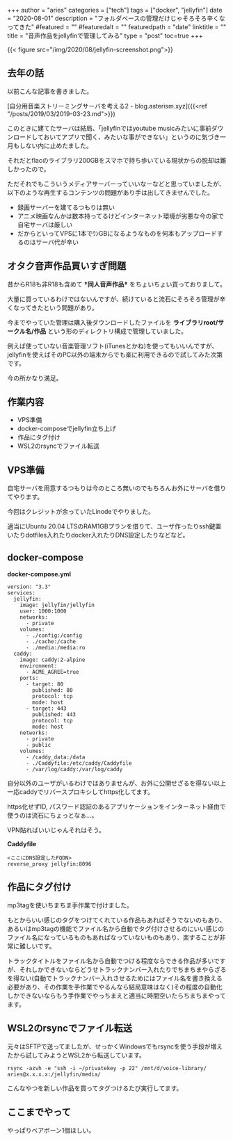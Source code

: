 +++
author = "aries"
categories = ["tech"]
tags = ["docker", "jellyfin"]
date = "2020-08-01"
description = "フォルダベースの管理だけじゃそろそろ辛くなってきた"
#featured = ""
#featuredalt = ""
featuredpath = "date"
linktitle = ""
title = "音声作品をjellyfinで管理してみる"
type = "post"
toc=true
+++

{{< figure src="/img/2020/08/jellyfin-screenshot.png">}}

## 去年の話

以前こんな記事を書きました。

[自分用音楽ストリーミングサーバを考える2 - blog.asterism.xyz]({{<ref "/posts/2019/03/2019-03-23.md">}})

このときに建てたサーバは結局、「jellyfinではyoutube musicみたいに事前ダウンロードしておいてアプリで聞く、みたいな事ができない」というのに気づき一月もしない内に止めたました。

それだとflacのライブラリ200GBをスマホで持ち歩いている現状からの脱却は難しかったので。

ただそれでもこういうメディアサーバーっていいなーなどと思っていましたが、以下のような再生するコンテンツの問題があり手は出してきませんでした。
- 録画サーバーを建てるつもりは無い
- アニメ映画なんかは数本持ってるけどインターネット環境が劣悪な今の家で自宅サーバは厳しい
- だからといってVPSに1本でｳﾝGBになるようなものを何本もアップロードするのはサーバ代が辛い

## オタク音声作品買いすぎ問題

昔からR18も非R18も含めて __†同人音声作品†__ をちょいちょい買っておりまして。

大量に買っているわけではないんですが、続けていると流石にそろそろ管理が辛くなってきたという問題があり。

今までやっていた管理は購入後ダウンロードしたファイルを __ライブラリroot/サークル名/作品__ という形のディレクトリ構成で管理していました。

例えば使っていない音楽管理ソフト(iTunesとかね)を使ってもいいんですが、jellyfinを使えばそのPC以外の端末からでも楽に利用できるので試してみた次第です。

今の所かなり満足。

## 作業内容

- VPS準備
- docker-composeでjellyfin立ち上げ
- 作品にタグ付け
- WSL2のrsyncでファイル転送

## VPS準備

自宅サーバを用意するつもりは今のところ無いのでもちろんお外にサーバを借りてやります。

今回はクレジットが余っていたLinodeでやりました。

適当にUbuntu 20.04 LTSのRAM1GBプランを借りて、ユーザ作ったりssh鍵置いたりdotfiles入れたりdocker入れたりDNS設定したりなどなど。

## docker-compose

__docker-compose.yml__
```
version: "3.3"
services:
  jellyfin:
    image: jellyfin/jellyfin
    user: 1000:1000
    networks:
      - private
    volumes:
      - ./config:/config
      - ./cache:/cache
      - ./media:/media:ro
  caddy:
    image: caddy:2-alpine
    environment:
      - ACME_AGREE=true
    ports:
      - target: 80
        published: 80
        protocol: tcp
        mode: host
      - target: 443
        published: 443
        protocol: tcp
        mode: host
    networks:
      - private
      - public
    volumes:
      - /caddy_data:/data
      - ./Caddyfile:/etc/caddy/Caddyfile
      - /var/log/caddy:/var/log/caddy
```

自分以外のユーザがいるわけではありませんが、お外に公開せざるを得ない以上一応caddyでリバースプロキシしてhttps化してます。

https化せずID, パスワード認証のあるアプリケーションをインターネット経由で使うのは流石にちょっとなぁ…。

VPN貼ればいいじゃんそれはそう。

__Caddyfile__
```
<ここにDNS設定したFQDN>
reverse_proxy jellyfin:8096
```

## 作品にタグ付け

mp3tagを使いちまちま手作業で付けました。

もとからいい感じのタグをつけてくれている作品もあればそうでないのもあり、あるいはmp3tagの機能でファイル名から自動でタグ付けさせるのにいい感じのファイル名になっているものもあればなっていないものもあり、楽することが非常に難しいです。

トラックタイトルをファイル名から自動でつける程度ならできる作品が多いですが、それしかできないならどうせトラックナンバー入れたりでちまちまやらざるを得ない(自動でトラックナンバー入れさせるためにはファイル名を書き換える必要があり、その作業を手作業でやるんなら結局意味はなく)その程度の自動化しかできないならもう手作業でやっちまえと適当に時間空いたらちまちまやってます。

## WSL2のrsyncでファイル転送

元々はSFTPで送ってましたが、せっかくWindowsでもrsyncを使う手段が増えたから試してみようとWSL2から転送しています。

`rsync -azvh -e "ssh -i ~/privatekey -p 22" /mnt/d/voice-library/ aries@x.x.x.x:/jellyfin/media/`

こんなやつを新しい作品を買ってタグつけるたび実行してます。


## ここまでやって

やっぱりベアボーン1個ほしい。
